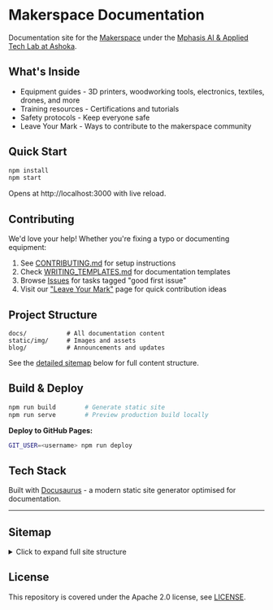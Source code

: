 # Makerspace Documentation

Documentation site for the [Makerspace](https://www.ashoka.edu.in/digital-makerspace/) under the [Mphasis AI & Applied Tech Lab at Ashoka](https://www.ashoka.edu.in/page/mphasis-lab/).

## What's Inside

- Equipment guides - 3D printers, woodworking tools, electronics, textiles, drones, and more
- Training resources - Certifications and tutorials
- Safety protocols - Keep everyone safe
- Leave Your Mark - Ways to contribute to the makerspace community

## Quick Start

```bash
npm install
npm start
```

Opens at http://localhost:3000 with live reload.

## Contributing

We'd love your help! Whether you're fixing a typo or documenting equipment:

1. See [CONTRIBUTING.md](./CONTRIBUTING.md) for setup instructions
2. Check [WRITING_TEMPLATES.md](./WRITING_TEMPLATES.md) for documentation templates
3. Browse [Issues](https://github.com/Makerspace-Ashoka/docs/issues) for tasks tagged "good first issue"
4. Visit our ["Leave Your Mark"](#) page for quick contribution ideas

## Project Structure

```
docs/           # All documentation content
static/img/     # Images and assets
blog/           # Announcements and updates
```

See the [detailed sitemap](#sitemap) below for full content structure.

## Build & Deploy

```bash
npm run build        # Generate static site
npm run serve        # Preview production build locally
```

**Deploy to GitHub Pages:**
```bash
GIT_USER=<username> npm run deploy
```

## Tech Stack

Built with [Docusaurus](https://docusaurus.io/) - a modern static site generator optimised for documentation.

---

## Sitemap

<details>
<summary>Click to expand full site structure</summary>

```
docs.makerspace.../
├── Home
├── Getting Started
│   ├── Access & Hours
│   ├── Safety Basics
│   ├── Code of Conduct
│   └── Your First Visit
├── Equipment
│   ├── 3D Printing & Digital Fabrication
│   │   ├── Voron 2.4 (×3)
│   │   ├── Voron 0.2 (×2)
│   │   ├── Ender 3 (×2)
│   │   ├── Ender 6
│   │   ├── Ultimaker
│   │   └── Cricut Maker 3
│   ├── Woodworking
│   │   ├── Mitre Saw
│   │   ├── Power Tools Overview
│   │   └── Hand Tools
│   ├── Electronics & Testing
│   │   ├── Oscilloscope
│   │   ├── Function Generator
│   │   ├── SMD Rework Station
│   │   ├── Hot Plate
│   │   ├── NanoVNA-H
│   │   ├── HackRF One
│   │   └── LimeSDR
│   ├── Textiles & Fabric
│   │   ├── Brother Innovis V3
│   │   ├── Bernette Serger
│   │   ├── Usha Janome Dreammaker 120
│   │   └── Fabric Materials Guide
│   ├── Audio & Video Production
│   │   ├── Recording Setup (Focusrite, DT990)
│   │   ├── DJ Equipment (DDJ FLX4)
│   │   └── Projectors
│   ├── Drones & Aerial
│   │   ├── DJI Matrice 4T
│   │   └── DJI Mavic 3E
│   └── Computing Resources
│       ├── Mac Minis & Studio
│       ├── GPU Workstation (3090)
│       └── iPads
├── Training & Certifications
│   ├── Overview
│   ├── Self-Paced Tutorials
│   ├── Required Certifications
│   └── Safety Quizzes
├── Leave Your Mark
│   ├── Overview
│   ├── Current Opportunities
│   │   ├── Quick Wins (< 1 hour)
│   │   ├── Mini Projects (1-4 hours)
│   │   └── Ongoing Initiatives
│   └── Hall of Fame
├── Resources
│   ├── Tutorials & Guides
│   ├── Material Specifications
│   ├── Software & Downloads
│   └── Project Ideas
├── Policies & Safety
│   ├── General Lab Safety
│   ├── Emergency Procedures
│   ├── Equipment-Specific Safety
│   └── Material Handling
└── Blog
```

</details>

## License

This repository is covered under the Apache 2.0 license, see [LICENSE](./LICENSE).
